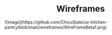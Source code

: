 <center>
  <h1>Wireframes</h1>
</center>
![image](https://github.com/ChicoState/ux-kitchen-pantry/blob/main/wireframes/WireFrameBeta1.png)
